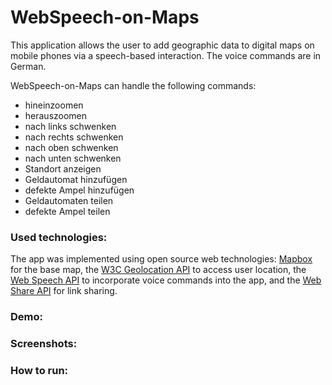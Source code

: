 # WebSpeech-on-Maps

This application allows the user to add geographic data to digital maps on mobile phones via a speech-based interaction. The voice commands are in German.

WebSpeech-on-Maps can handle the following commands:
- hineinzoomen
- herauszoomen
- nach links schwenken
- nach rechts schwenken
- nach oben schwenken
- nach unten schwenken
- Standort anzeigen
- Geldautomat hinzufügen
- defekte Ampel hinzufügen
- Geldautomaten teilen
- defekte Ampel teilen


### Used technologies:
The app was implemented using open source web technologies: [Mapbox](http://mapbox.com) for the base map, the [W3C Geolocation API](https://bit.ly/3ce4Mmx) to access user location, the [Web Speech API](https://mzl.la/2UaRTDV) to incorporate voice commands into the app, and the [Web Share API](https://bit.ly/3gKqnXx) for link sharing.

### Demo:

### Screenshots:

### How to run:
